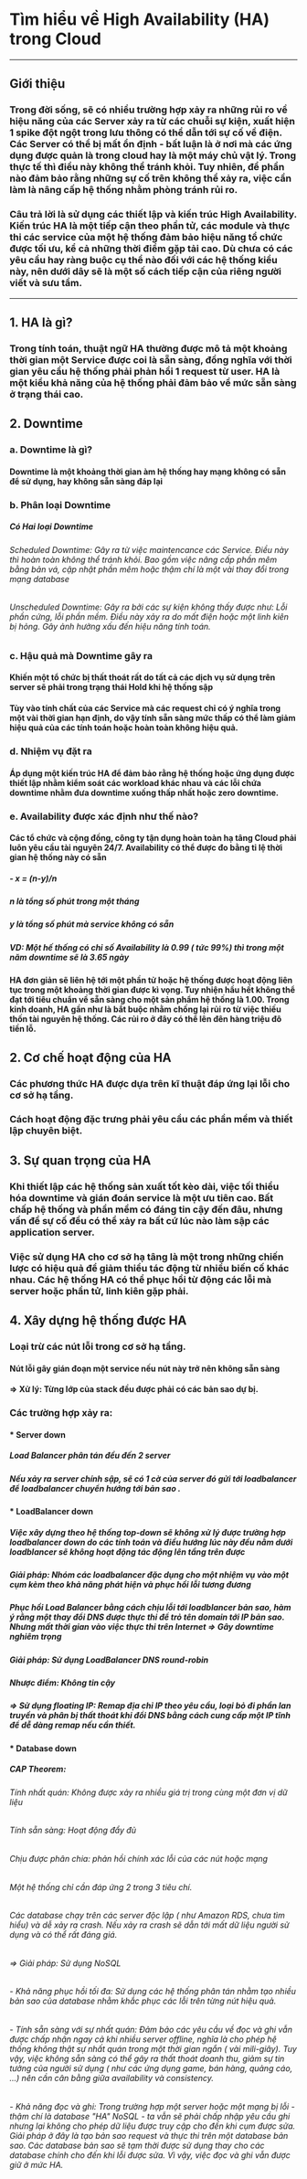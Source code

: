 # Tìm hiểu về High Availability (HA) trong Cloud
-------
## Giới thiệu
### Trong đời sống, sẽ có nhiều trường hợp xảy ra những rủi ro về hiệu năng của các Server xảy ra từ các chuỗi sự kiện, xuất hiện 1 spike đột ngột trong lưu thông có thể dẫn tới sự cố về điện. Các Server có thể bị mất ổn định - bất luận là ở nơi mà các ứng dụng được quản là trong cloud hay là một máy chủ vật lý. Trong thực tế thì điều này không thể tránh khỏi. Tuy nhiên, để phần nào đảm bảo rằng những sự cố trên không thể xảy ra, việc cần làm là nâng cấp hệ thống nhằm phòng tránh rủi ro.
###         
### Câu trả lời là sử dụng các thiết lập và kiến trúc High Availability. Kiến trúc HA là một tiếp cận theo phần tử, các module và thực thi các service của một hệ thống đảm bảo hiệu năng tổ chức được tối ưu, kể cả những thời điểm gặp tải cao. Dù chưa có các yêu cầu hay ràng buộc cụ thể nào đối với các hệ thống kiểu này, nên dưới dây sẽ là một số cách tiếp cận của riêng người viết và sưu tầm.
-------
## 1. HA là gì?
### Trong tính toán, thuật ngữ HA thường được mô tả một khoảng thời gian một Service được coi là sẵn sàng, đồng nghĩa với thời gian yêu cầu hệ thống phải phản hồi 1 request từ user. HA là một kiểu khả năng của hệ thống phải đảm bảo về mức sẵn sàng ở trạng thái cao.
## 2. Downtime
### a. Downtime là gì?
#### Downtime là một khoảng thời gian àm hệ thống hay mạng không có sẵn để sử dụng, hay không sẵn sàng đáp lại
### b. Phân loại Downtime
##### Có Hai loại Downtime
###### Scheduled Downtime: Gây ra từ việc maintencance các Service. Điều này thì hoàn toàn không thể tránh khỏi. Bao gồm việc nâng cấp phần mêm bằng  bản vá, cập nhật phần mêm hoặc thậm chí là một vài thay đổi trong mạng database
###### Unscheduled Downtime: Gây ra bởi các sự kiện không thấy được như: Lỗi phần cứng, lỗi phần mềm. Điều này xảy ra do mất điện hoặc một linh kiên bị hỏng. Gây ảnh hưởng xấu đến hiệu năng tính toán.
### c. Hậu quả mà Downtime gây ra
#### Khiến một tổ chức bị thất thoát rất do tất cả các dịch vụ sử dụng trên server sẽ phải trong trạng thái Hold khi hệ thống sập
#### Tùy vào tính chất của các Service mà các request chỉ có ý nghĩa trong một vài thời gian hạn định, do vậy tính sẵn sàng mức thấp có thể làm giảm hiệu quả của các tính toán hoặc hoàn toàn không hiệu quả.
### d. Nhiệm vụ đặt ra
#### Áp dụng một kiến trúc HA để đảm bảo rằng hệ thống hoặc ứng dụng được thiết lập nhằm kiểm soát các workload khác nhau và các lỗi chứa downtime nhằm đưa downtime xuống thấp nhất hoặc zero downtime.

### e. Availability được xác định như thế nào?
#### Các tổ chức và cộng đồng, công ty tận dụng hoàn toàn hạ tâng Cloud phải luôn yêu cầu tài nguyên 24/7. Availability có thể được đo bằng tỉ lệ thời gian hệ thống này có sẵn
#####        -   x = (n-y)/n
#####        n là tổng số phút trong một tháng
#####        y là tổng số phút mà service không có sẵn
#####   VD: Một hế thống có chỉ số Availability là 0.99 ( tức 99%) thì trong một năm downtime sẽ là 3.65 ngày
#### HA đơn giản sẽ liên hệ tới một phần tử hoặc hệ thống được hoạt động liên tục trong một khoảng thời gian được kì vọng. Tuy nhiện hầu hết không thể đạt tới tiêu chuẩn về sẵn sàng cho một sản phẩm hệ thống là 1.00. Trong kinh doanh, HA gần như là bắt buộc nhằm chống lại rủi ro từ việc thiếu thốn tài nguyên hệ thống. Các rủi ro ở đây có thể lên đên hàng triệu đô tiền lỗ.
## 2. Cơ chế hoạt động của HA
### Các phương thức HA được dựa trên kĩ thuật đáp ứng lại lỗi cho cơ sở hạ tầng.
### Cách hoạt động đặc trưng phải yêu cầu các phần mềm và thiết lập chuyên biệt.
## 3. Sự quan trọng của HA
### Khi thiết lập các hệ thống sản xuất tốt kèo dài, việc tối thiểu hóa downtime và gián đoán service là một ưu tiên cao. Bất chấp hệ thống và phần mềm có đáng tin cậy đến đâu, nhưng vấn đề sự cố đều có thể xảy ra bất cứ lúc nào làm sập các application server.
### Việc sử dụng HA cho cơ sở hạ tâng là một trong những chiến lược có hiệu quả để giảm thiểu tác động từ nhiều biến cố khác nhau. Các hệ thống HA có thể phục hồi từ động các lỗi mà server hoặc phần tử, linh kiên gặp phải.
## 4. Xây dựng hệ thống được HA
### Loại trừ các nút lỗi trong cơ sở hạ tầng.
#### Nút lỗi gây gián đoạn một service nếu nút này trở nên không sẵn sàng
#### => Xử lý: Từng lớp của stack đều được phải có các bản sao dự bị.
### Các trường hợp xảy ra:
#### * Server down
#####  Load Balancer phân tán đều đến 2 server
#####  Nếu xảy ra server chính sập, sẽ có 1 cờ của server đó gửi tới loadbalancer để loadbalancer chuyển hướng tới bản sao .
#### * LoadBalancer down
##### Việc xây dựng theo hệ thống top-down sẽ không xử lý được trường hợp loadbalancer down do các tính toán và điều hướng lúc này đều nằm dưới loadblancer sẽ không hoạt động tác động lên tầng trên được
##### Giải pháp: Nhóm các loadbalancer đặc dụng cho một nhiệm vụ vào một cụm kèm theo khả năng phát hiện và phục hồi lỗi tương đương
##### Phục hồi Load Balancer bằng cách chịu lỗi tới loadblancer bản sao, hàm ý rằng một thay đổi DNS được thực thi để trỏ tên domain tới IP bản sao. Nhưng mất thời gian vào việc thực thi trên Internet => Gây downtime nghiêm trọng
#####  Giải pháp: Sử dụng LoadBalancer DNS round-robin
#####   Nhược điểm: Không tin cậy
##### => Sử dụng floating IP: Remap địa chỉ IP theo yêu cầu, loại bỏ đi phần lan truyền và phân bị thất thoát khi đổi DNS bằng cách cung cấp một IP tĩnh để dễ dàng remap nếu cần thiết.
#### * Database down
#####  CAP Theorem:
######    Tính nhất quán: Không được xảy ra nhiều giá trị trong cùng một đơn vị dữ liệu
######    Tính sẵn sàng: Hoạt động đẩy đủ
######    Chịu được phân chia: phản hồi chính xác lỗi của các nút hoặc mạng
######  Một hệ thống chỉ cần đáp ứng 2 trong 3 tiêu chí.
######    Các database chạy trên các server độc lập ( như Amazon RDS, chưa tìm hiểu) và dễ xảy ra crash. Nếu xảy ra crash sẽ dẫn tới mất dữ liệu người sử dụng và có thể rất đáng giá.
######    => Giải pháp: Sử dụng NoSQL
######   - Khả năng phục hồi tối đa: Sử dụng các hệ thống phân tán nhằm tạo nhiều bản sao của database nhằm khắc phục các lỗi trên từng nút hiệu quả.
######   - Tính sẵn sàng với sự nhất quán: Đảm bảo các yêu cầu về đọc và ghi vẫn được chấp nhận ngay cả khi nhiều server offline, nghĩa là cho phép hệ thống không thật sự nhất quán trong một thời gian ngắn ( vài mili-giây). Tuy vậy, việc không sẵn sàng có thể gây ra thất thoát doanh thu, giảm sự tin tưởng của người sử dụng ( như các ứng dụng game, bán hàng, quảng cáo, ...) nên cần cân bằng giữa availability và consistency.
######   - Khả năng đọc và ghi: Trong trường hợp một server hoặc một mạng bị lỗi - thậm chí là database "HA" NoSQL - ta vẫn sẽ phải chấp nhập yêu cầu ghi nhưng lại không cho phép dữ liệu được truy cập cho đến khi cụm được sửa. Giải pháp ở đây là tạo bản sao request và thực thi trên một database bản sao. Các database bản sao sẽ tạm thời được sử dụng thay cho các database chính cho đến khi lỗi được sửa. Vì vậy, việc đọc và ghi vẫn được giữ ở mức HA.
                
                
    
    
    
